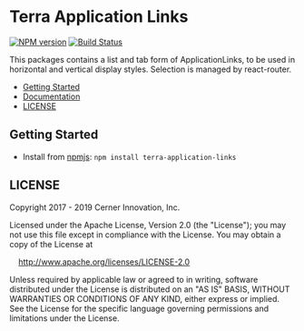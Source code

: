 # Terra Application Links


[![NPM version](https://badgen.net/npm/v/terra-applicaiton-links)](https://www.npmjs.org/package/terra-application-links)
[![Build Status](https://badgen.net/travis/cerner/terra-framework)](https://travis-ci.org/cerner/terra-framework)

This packages contains a list and tab form of ApplicationLinks, to be used in horizontal and vertical display styles. Selection is managed by react-router.

- [Getting Started](#getting-started)
- [Documentation](https://github.com/cerner/terra-framework/tree/master/packages/terra-application-links/docs)
- [LICENSE](#license)

## Getting Started

- Install from [npmjs](https://www.npmjs.com): `npm install terra-application-links`

## LICENSE

Copyright 2017 - 2019 Cerner Innovation, Inc.

Licensed under the Apache License, Version 2.0 (the "License"); you may not use this file except in compliance with the License. You may obtain a copy of the License at

&nbsp;&nbsp;&nbsp;&nbsp;http://www.apache.org/licenses/LICENSE-2.0

Unless required by applicable law or agreed to in writing, software distributed under the License is distributed on an "AS IS" BASIS, WITHOUT WARRANTIES OR CONDITIONS OF ANY KIND, either express or implied. See the License for the specific language governing permissions and limitations under the License.
